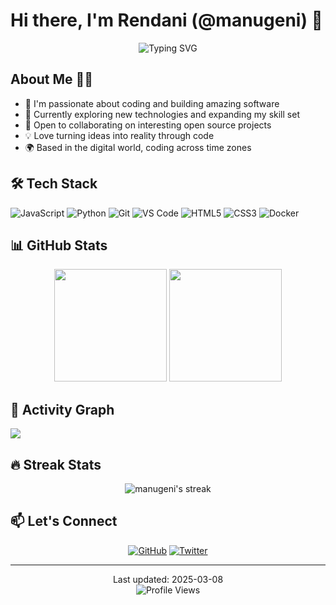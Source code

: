 # Hi there, I'm Rendani (@manugeni) 👋

<div align="center">
  <img src="https://readme-typing-svg.herokuapp.com?font=Fira+Code&pause=1000&width=435&lines=Software+Developer;Open+Source+Enthusiast;Always+Learning" alt="Typing SVG" />
</div>

## About Me 👨‍💻

- 🚀 I'm passionate about coding and building amazing software
- 🌱 Currently exploring new technologies and expanding my skill set
- 👯 Open to collaborating on interesting open source projects
- 💡 Love turning ideas into reality through code
- 🌍 Based in the digital world, coding across time zones

## 🛠️ Tech Stack

![JavaScript](https://img.shields.io/badge/-JavaScript-F7DF1E?style=flat-square&logo=javascript&logoColor=black)
![Python](https://img.shields.io/badge/-Python-3776AB?style=flat-square&logo=Python&logoColor=white)
![Git](https://img.shields.io/badge/-Git-F05032?style=flat-square&logo=git&logoColor=white)
![VS Code](https://img.shields.io/badge/-VS%20Code-007ACC?style=flat-square&logo=visual-studio-code)
![HTML5](https://img.shields.io/badge/-HTML5-E34F26?style=flat-square&logo=html5&logoColor=white)
![CSS3](https://img.shields.io/badge/-CSS3-1572B6?style=flat-square&logo=css3)
![Docker](https://img.shields.io/badge/-Docker-2496ED?style=flat-square&logo=docker&logoColor=white)

## 📊 GitHub Stats

<div align="center">
  <img height="180em" src="https://github-readme-stats.vercel.app/api?username=manugeni&show_icons=true&theme=tokyonight&include_all_commits=true&count_private=true"/>
  <img height="180em" src="https://github-readme-stats.vercel.app/api/top-langs/?username=manugeni&layout=compact&langs_count=7&theme=tokyonight"/>
</div>

## 🌟 Activity Graph
![](https://github-readme-activity-graph.vercel.app/graph?username=manugeni&theme=tokyo-night)

## 🔥 Streak Stats
<div align="center">
  <img src="https://github-readme-streak-stats.herokuapp.com/?user=manugeni&theme=tokyonight" alt="manugeni's streak"/>
</div>

## 📫 Let's Connect

<div align="center">
  
[![GitHub](https://img.shields.io/badge/-GitHub-181717?style=flat-square&logo=github)](https://github.com/manugeni)
[![Twitter](https://img.shields.io/badge/-Twitter-000000?style=flat-square&logo=x&logoColor=white)](https://twitter.com/callmerendani)

</div>

---

<div align="center">
  Last updated: 2025-03-08
  <br>
  <img src="https://komarev.com/ghpvs/?username=manugeni&color=blueviolet" alt="Profile Views" />
</div>

<!--
Fun fact: This README was last updated at 15:24:29 UTC on 2025-03-08! 
-->
